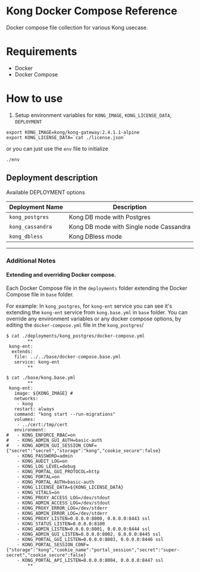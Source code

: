 # Kong Docker Compose Reference

Docker compose file collection for various Kong usecase.

# Requirements

- Docker
- Docker Compose 

# How to use

1. Setup environment variables for `KONG_IMAGE`, `KONG_LICENSE_DATA`, `DEPLOYMENT`

```
export KONG_IMAGE=kong/kong-gateway:2.4.1.1-alpine
export KONG_LICENSE_DATA=`cat ./license.json`

```
or you can just use the `env` file to initialize
```
./env
```


## Deployment description

Available DEPLOYMENT options


| Deployment Name        | Description           |
| ------------- |-------------|
|`kong_postgres`|Kong DB mode with Postgres|
|`kong_cassandra`|Kong DB mode with Single node Cassandra|
|`kong_dbless`|Kong DBless mode|

---

### Additional Notes

#### Extending and overriding Docker compose.

Each Docker Compose file in the `deployments` folder extending the Docker Compose file in `base` folder.

For example:
In `kong_postgres`, for `kong-ent` service you can see it's extending the `kong-ent` service from `kong.base.yml` in `base` folder. You can override any environment variables or any docker compose options, by editing the `docker-compose.yml` file in the `kong_postgres`/ 

```
$ cat ./deployments/kong_postgres/docker-compose.yml
		**
 kong-ent:
  extends:
   file: ../../base/docker-compose.base.yml
   service: kong-ent
		**

$ cat ./base/kong.base.yml
		**
 kong-ent:
   image: ${KONG_IMAGE} #  
   networks:
    - kong
   restart: always
   command: "kong start --run-migrations" 
   volumes:
    - ../cert:/tmp/cert
   environment:
#   - KONG_ENFORCE_RBAC=on
#   - KONG_ADMIN_GUI_AUTH=basic-auth
#   - KONG_ADMIN_GUI_SESSION_CONF={"secret":"secret","storage":"kong","cookie_secure":false}
    - KONG_PASSWORD=admin
    - KONG_AUDIT_LOG=on
    - KONG_LOG_LEVEL=debug 
    - KONG_PORTAL_GUI_PROTOCOL=http
    - KONG_PORTAL=on
    - KONG_PORTAL_AUTH=basic-auth
    - KONG_LICENSE_DATA=${KONG_LICENSE_DATA}
    - KONG_VITALS=on
    - KONG_PROXY_ACCESS_LOG=/dev/stdout
    - KONG_ADMIN_ACCESS_LOG=/dev/stdout
    - KONG_PROXY_ERROR_LOG=/dev/stderr
    - KONG_ADMIN_ERROR_LOG=/dev/stderr
    - KONG_PROXY_LISTEN=0.0.0.0:8000, 0.0.0.0:8443 ssl
    - KONG_STATUS_LISTEN=0.0.0.0:8100
    - KONG_ADMIN_LISTEN=0.0.0.0:8001, 0.0.0.0:8444 ssl
    - KONG_ADMIN_GUI_LISTEN=0.0.0.0:8002, 0.0.0.0:8445 ssl
    - KONG_PORTAL_GUI_LISTEN=0.0.0.0:8003, 0.0.0.0:8446 ssl
    - KONG_PORTAL_SESSION_CONF={"storage":"kong","cookie_name":"portal_session","secret":"super-secret","cookie_secure":false}
    - KONG_PORTAL_API_LISTEN=0.0.0.0:8004, 0.0.0.0:8447 ssl
		**

```